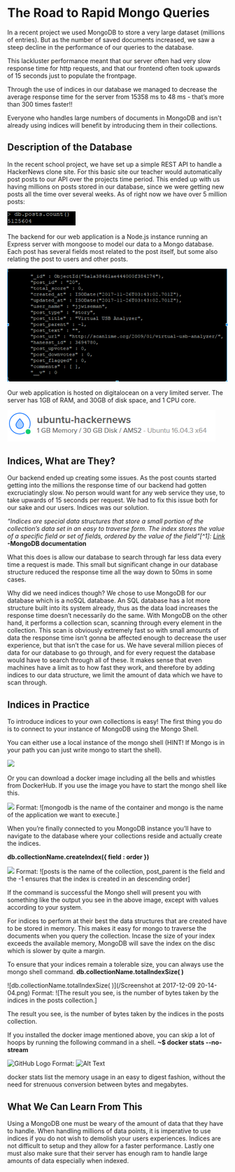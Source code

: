 # The Road to Rapid Mongo Queries

In a recent project we used MongoDB to store a very large dataset (millions of entries). But as the number of saved documents increased, we saw a steep decline in the performance of our queries to the database.

This lackluster performance meant that our server often had very slow response time for http requests, and that our frontend often took upwards of 15 seconds just to populate the frontpage.

Through the use of indices in our database we managed to decrease the average response time for the server from 15358 ms to 48 ms - that’s more than 300 times faster!!

Everyone who handles large numbers of documents in MongoDB and isn't already using indices will benefit by introducing them in their collections.

## Description of the Database

In the recent school project, we have set up a simple REST API to handle a HackerNews clone site. For this basic site our teacher would automatically post posts to our API over the projects time period. This ended up with us having millions on posts stored in our database, since we were getting new posts all the time over several weeks. As of right now we have over 5 million posts:

![](/pics/david1.PNG)

The backend for our web application is a Node.js instance running an Express server with mongoose to model our data to a Mongo database. Each post has several fields most related to the post itself, but some also relating the post to users and other posts.

![](/pics/Capture.PNG)

Our web application is hosted on digitalocean on a very limited server. The server has 1GB of RAM, and 30GB of disk space, and 1 CPU core.

![](pics/davidDoShot.PNG)

## Indices, What are They?

Our backend ended up creating some issues. As the post counts started getting into the millions the response time of our backend had gotten excruciatingly slow. No person would want for any web service they use, to take upwards of 15 seconds per request. We had to fix this issue both for our sake and our users. Indices was our solution.

*“Indices are special data structures that store a small portion of the collection’s data set in an easy to traverse form. The index stores the value of a specific field or set of fields, ordered by the value of the field”[^1]: [Link](https://docs.mongodb.com/v3.4/indexes/)*
__-MongoDB documentation__

What this does is allow our database to search through far less data every time a request is made. This small but significant change in our database structure reduced the response time all the way down to 50ms in some cases.

Why did we need indices though?  We chose to use MongoDB for our database which is a noSQL database. An SQL database has a lot more structure built into its system already, thus as the data load increases the response time doesn’t necessarily do the same. With MongoDB on the other hand, it performs a collection scan, scanning through every element in the collection. This scan is obviously extremely fast so with small amounts of data the response time isn’t gonna be affected enough to decrease the user experience, but that isn’t the case for us. We have several million pieces of data for our database to go through, and for every request the database would have to search through all of these. It makes sense that even machines have a limit as to how fast they work, and therefore by adding indices to our data structure, we limit the amount of data which we have to scan through.

## Indices in Practice
To introduce indices to your own collections is easy! The first thing you do is to connect to your instance of MongoDB using the Mongo Shell.

You can either use a local instance of the mongo shell (HINT! If Mongo is in your path you can just write mongo to start the shell). 

![](/images/logo.png)

Or you can download a docker image including all the bells and whistles from DockerHub.
If you use the image you have to start the mongo shell like this.

![](/images/logo.png)
Format: ![mongodb is the name of the container and mongo is the
name of the application we want to execute.]

When you’re finally connected to you MongoDB instance you’ll have to navigate to the database where your collections reside and actually create the indices.

__db.collectionName.createIndex({ field : order })__

![](/images/logo.png)
Format: ![posts is the name of the collection, post_parent is the field and the -1 
ensures that the index is created in an descending order]

If the command is successful the Mongo shell will present you with something like the output you see in the above image, except with values according to your system. 
 
For indices to perform at their best the data structures that are created have to be stored in memory. This makes it easy for mongo to traverse the documents when you query the collection. Incase the size of your index exceeds the available memory, MongoDB will save the index on the disc which is slower by quite a margin. 

To ensure that your indices remain a tolerable size, you can always use the mongo shell command.
__db.collectionName.totalIndexSize( )__

![db.collectionName.totalIndexSize( )](/Screenshot at 2017-12-09 20-14-04.png)
Format: ![The result you see, is the number of bytes taken by 
the indices in the posts collection.]

The result you see, is the number of bytes taken by 
the indices in the posts collection.

If you installed the docker image mentioned above, you can skip a lot of hoops by running the following command in a shell.
__~$ docker stats --no-stream__

![GitHub Logo](/images/logo.png)
Format: ![Alt Text](url)

docker stats list the memory usage in an easy to digest fashion, without the need for 
strenuous conversion between bytes and megabytes.

## What We Can Learn From This

Using a MongoDB one must be weary of the amount of data that they have to handle. When handling millions of data points, it is imperative to use indices if you do not wish to demolish your users experiences. Indices are not difficult to setup and they allow for a faster performance. Lastly one must also make sure that their server has enough ram to handle large amounts of data especially when indexed.
